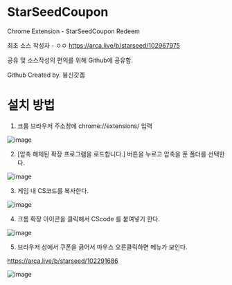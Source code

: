 # StarSeedCoupon
Chrome Extension - StarSeedCoupon Redeem







최초 소스 작성자 - ㅇㅇ
https://arca.live/b/starseed/102967975

공유 및 소스작성의 편의를 위해 Github에 공유함.

Github Created by. 븅신갓겜




# 설치 방법

1. 크롬 브라우저 주소창에 chrome://extensions/  입력

![image](https://github.com/BigWildTiger/StarSeedCoupon/assets/10737912/e69f22d3-20f9-4ef9-b856-bbf8b47942fa)




2. [압축 해제된 확장 프로그램을 로드합니다.] 버튼을 누르고 압축을 푼 폴더를 선택한다.

![image](https://github.com/BigWildTiger/StarSeedCoupon/assets/10737912/b7e0a10b-988f-412a-8fa6-510fe892044f)



3. 게임 내 CS코드를 복사한다.

![image](https://github.com/BigWildTiger/StarSeedCoupon/assets/10737912/3518c3b7-18d8-4b47-ad42-235298cc7559)


4. 크롬 확장 아이콘을 클릭해서 CScode 를 붙여넣기 한다.

![image](https://github.com/BigWildTiger/StarSeedCoupon/assets/10737912/e0680a79-f4a2-4b8d-9986-9bf7c60aa5b5)


5. 브라우저 상에서 쿠폰을 긁어서 마우스 오른클릭하면 메뉴가 보인다.

https://arca.live/b/starseed/102291686

![image](https://github.com/BigWildTiger/StarSeedCoupon/assets/10737912/23a15a5b-1b72-408e-9a70-ea700fe6bf70)

